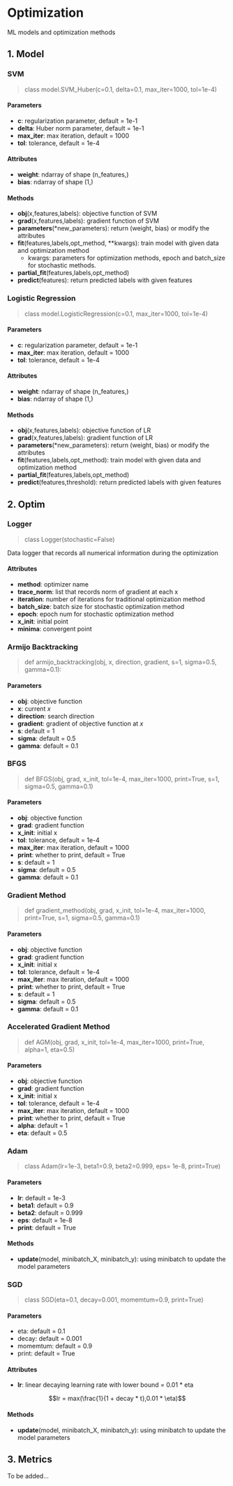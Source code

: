 # Optimization
ML models and optimization methods

## 1. Model
### SVM
> class model.SVM_Huber(c=0.1, delta=0.1, max_iter=1000, tol=1e-4)

#### Parameters
- **c**: regularization parameter, default = 1e-1
- **delta**: Huber norm parameter, default = 1e-1
- **max_iter**: max iteration, default = 1000
- **tol**: tolerance, default = 1e-4

#### Attributes
- **weight**: ndarray of shape (n_features,)
- **bias**: ndarray of shape (1,)


#### Methods
- **obj**(x,features,labels): objective function of SVM
- **grad**(x,features,labels): gradient function of SVM
- **parameters**(*new_parameters): return (weight, bias) or modify the attributes
- **fit**(features,labels,opt_method, **kwargs): train model with given data and optimization method
  - kwargs: parameters for optimization methods, epoch and batch_size for stochastic methods.
- **partial_fit**(features,labels,opt_method)
- **predict**(features): return predicted labels with given features

### Logistic Regression
> class model.LogisticRegression(c=0.1, max_iter=1000, tol=1e-4)

#### Parameters
- **c**: regularization parameter, default = 1e-1
- **max_iter**: max iteration, default = 1000
- **tol**: tolerance, default = 1e-4

#### Attributes
- **weight**: ndarray of shape (n_features,)
- **bias**: ndarray of shape (1,)


#### Methods
- **obj**(x,features,labels): objective function of LR
- **grad**(x,features,labels): gradient function of LR
- **parameters**(*new_parameters): return (weight, bias) or modify the attributes
- **fit**(features,labels,opt_method): train model with given data and optimization method
- **partial_fit**(features,labels,opt_method)
- **predict**(features,threshold): return predicted labels with given features


## 2. Optim

### Logger
> class Logger(stochastic=False)

Data logger that records all numerical information during the optimization
#### Attributes
- **method**: optimizer name
- **trace_norm**: list that records norm of gradient at each x
- **iteration**: number of iterations for traditional optimization method
- **batch_size**: batch size for stochastic optimization method
- **epoch**: epoch num for stochastic optimization method
- **x_init**: initial point
- **minima**: convergent point

### Armijo Backtracking
> def armijo_backtracking(obj, x, direction, gradient, s=1, sigma=0.5, gamma=0.1):

#### Parameters
- **obj**: objective function
- **x**: current $x$
- **direction**: search direction
- **gradient**: gradient of objective function at $x$
- **s**: default = 1
- **sigma**: default = 0.5
- **gamma**: default = 0.1

### BFGS
> def BFGS(obj, grad, x_init, tol=1e-4, max_iter=1000, print=True, s=1, sigma=0.5, gamma=0.1)

#### Parameters
- **obj**: objective function
- **grad**: gradient function
- **x_init**: initial x
- **tol**: tolerance, default = 1e-4
- **max_iter**: max iteration, default = 1000
- **print**: whether to print, default = True
- **s**: default = 1
- **sigma**: default = 0.5
- **gamma**: default = 0.1

### Gradient Method
> def gradient_method(obj, grad, x_init, tol=1e-4, max_iter=1000, print=True, s=1, sigma=0.5, gamma=0.1)

#### Parameters
- **obj**: objective function
- **grad**: gradient function
- **x_init**: initial x
- **tol**: tolerance, default = 1e-4
- **max_iter**: max iteration, default = 1000
- **print**: whether to print, default = True
- **s**: default = 1
- **sigma**: default = 0.5
- **gamma**: default = 0.1

### Accelerated Gradient Method
> def AGM(obj, grad, x_init, tol=1e-4, max_iter=1000, print=True, alpha=1, eta=0.5)

#### Parameters
- **obj**: objective function
- **grad**: gradient function
- **x_init**: initial x
- **tol**: tolerance, default = 1e-4
- **max_iter**: max iteration, default = 1000
- **print**: whether to print, default = True
- **alpha**: default = 1
- **eta**: default = 0.5

### Adam
> class Adam(lr=1e-3, beta1=0.9, beta2=0.999, eps= 1e-8, print=True)

#### Parameters
- **lr**: default = 1e-3
- **beta1**: default = 0.9
- **beta2**: default = 0.999
- **eps**: default = 1e-8
- **print**: default = True


#### Methods
- **update**(model, minibatch_X, minibatch_y): using minibatch to update the model parameters

### SGD
> class SGD(eta=0.1, decay=0.001, momemtum=0.9, print=True)

#### Parameters
- eta: default = 0.1
- decay: default = 0.001
- momemtum: default = 0.9
- print: default = True

#### Attributes
- **lr**: linear decaying learning rate with lower bound = 0.01 * eta

$$lr = max(\frac{1}{1 + decay * t},0.01 * \eta)$$

#### Methods
- **update**(model, minibatch_X, minibatch_y): using minibatch to update the model parameters


## 3. Metrics
To be added...